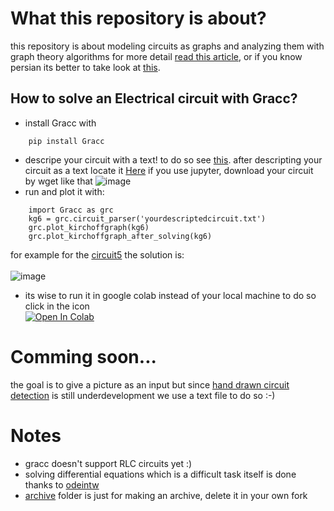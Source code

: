 # What this repository is about?
this repository is about modeling circuits as graphs and
analyzing them with graph theory algorithms for more detail
<a href=http://diposit.ub.edu/dspace/bitstream/2445/170548/1/170548.pdf>read this article</a>,
or if you know persian its better to take look at <a href=https://github.com/Mehrdadghassabi/Gracc/blob/master/Docs/main/main.pdf>this</a>.

## How to solve an Electrical circuit with Gracc?
- install Gracc with
```
    pip install Gracc
```
- descripe your circuit with a text! to do so see <a href=https://github.com/Mehrdadghassabi/Gracc/blob/master/circuits/README.md>this</a>.
after descripting your circuit as a text locate it <a href=https://github.com/Mehrdadghassabi/Gracc/tree/master/circuits>
Here</a>
if you use jupyter, download your circuit by wget like that
![image](https://user-images.githubusercontent.com/53050138/184503786-c396c3e7-481c-4a29-bab3-6179c2ced02d.png)
- run and plot it with:
```
    import Gracc as grc
    kg6 = grc.circuit_parser('yourdescriptedcircuit.txt')
    grc.plot_kirchoffgraph(kg6)
    grc.plot_kirchoffgraph_after_solving(kg6)
```
for example for the <a href=https://github.com/Mehrdadghassabi/Gracc/blob/master/circuits/circuit5.txt>
circuit5</a> the solution is: </br>
</br>
![image](https://user-images.githubusercontent.com/53050138/184504011-aa7d2716-6cae-4d13-bfcf-076be7483a6b.png)

- its wise to run it in google colab instead of your local machine to do so click in the icon </br>
[![Open In Colab](https://colab.research.google.com/assets/colab-badge.svg)](https://colab.research.google.com/github/Mehrdadghassabi/Gracc/blob/master/Gracc.ipynb)

# Comming soon...
the goal is to give a picture as an input but since <a href=https://github.com/estineali/Hand-Drawn-Circuits>
hand drawn circuit detection</a> is still underdevelopment we use a text file to do so :-)

# Notes
- gracc doesn't support RLC circuits yet :)
- solving differential equations which is a difficult task itself is done thanks to <a href=https://github.com/WarrenWeckesser/odeintw>
odeintw</a>
- <a href=https://github.com/Mehrdadghassabi/Gracc/tree/master/Archive>archive</a> folder is just for making an archive, delete it in your own fork
